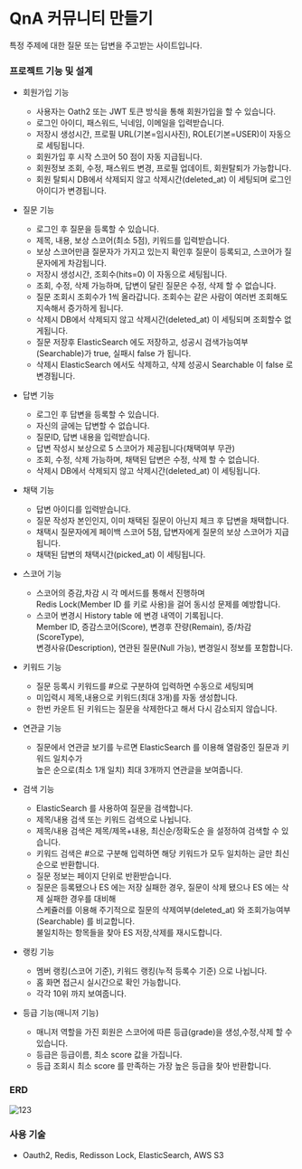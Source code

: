 # QnA 커뮤니티 만들기
특정 주제에 대한 질문 또는 답변을 주고받는 사이트입니다.

### 프로젝트 기능 및 설계

* 회원가입 기능
  * 사용자는 Oath2 또는 JWT 토큰 방식을 통해 회원가입을 할 수 있습니다.
  * 로그인 아이디, 패스워드, 닉네임, 이메일을 입력받습니다.
  * 저장시 생성시간, 프로필 URL(기본=임시사진), ROLE(기본=USER)이 자동으로 세팅됩니다.
  * 회원가입 후 시작 스코어 50 점이 자동 지급됩니다.
  * 회원정보 조회, 수정, 패스워드 변경, 프로필 업데이트, 회원탈퇴가 가능합니다.
  * 회원 탈퇴시 DB에서 삭제되지 않고 삭제시간(deleted_at) 이 세팅되며 로그인 아이디가 변경됩니다.

* 질문 기능
  * 로그인 후 질문을 등록할 수 있습니다.
  * 제목, 내용, 보상 스코어(최소 5점), 키워드를 입력받습니다.
  * 보상 스코어만큼 질문자가 가지고 있는지 확인후 질문이 등록되고, 스코어가 질문자에게 차감됩니다.
  * 저장시 생성시간, 조회수(hits=0) 이 자동으로 세팅됩니다.
  * 조회, 수정, 삭제 가능하며, 답변이 달린 질문은 수정, 삭제 할 수 없습니다.
  * 질문 조회시 조회수가 1씩 올라갑니다. 조회수는 같은 사람이 여러번 조회해도 지속해서 증가하게 됩니다.
  * 삭제시 DB에서 삭제되지 않고 삭제시간(deleted_at) 이 세팅되며 조회할수 없게됩니다.
  * 질문 저장후 ElasticSearch 에도 저장하고, 성공시 검색가능여부(Searchable)가 true, 실패시 false 가 됩니다.
  * 삭제시 ElasticSearch 에서도 삭제하고, 삭제 성공시 Searchable 이 false 로 변경됩니다.

* 답변 기능
  * 로그인 후 답변을 등록할 수 있습니다.
  * 자신의 글에는 답변할 수 없습니다.
  * 질문ID, 답변 내용을 입력받습니다.
  * 답변 작성시 보상으로 5 스코어가 제공됩니다(채택여부 무관)
  * 조회, 수정, 삭제 가능하며, 채택된 답변은 수정, 삭제 할 수 없습니다.
  * 삭제시 DB에서 삭제되지 않고 삭제시간(deleted_at) 이 세팅됩니다.

* 채택 기능
  * 답변 아이디를 입력받습니다.
  * 질문 작성자 본인인지, 이미 채택된 질문이 아닌지 체크 후 답변을 채택합니다.
  * 채택시 질문자에게 페이백 스코어 5점, 답변자에게 질문의 보상 스코어가 지급됩니다.
  * 채택된 답변의 채택시간(picked_at) 이 세팅됩니다.

* 스코어 기능
  * 스코어의 증감,차감 시 각 메서드를 통해서 진행하며  
    Redis Lock(Member ID 를 키로 사용)을 걸어 동시성 문제를 예방합니다.
  * 스코어 변경시 History table 에 변경 내역이 기록됩니다.  
    Member ID, 증감스코어(Score), 변경후 잔량(Remain), 증/차감(ScoreType),  
    변경사유(Description), 연관된 질문(Null 가능), 변경일시 정보를 포함합니다.

* 키워드 기능
  * 질문 등록시 키워드를 #으로 구분하여 입력하면 수동으로 세팅되며
  * 미입력시 제목,내용으로 키워드(최대 3개)를 자동 생성합니다.
  * 한번 카운트 된 키워드는 질문을 삭제한다고 해서 다시 감소되지 않습니다.

* 연관글 기능
  * 질문에서 연관글 보기를 누르면 ElasticSearch 를 이용해 열람중인 질문과 키워드 일치수가  
    높은 순으로(최소 1개 일치) 최대 3개까지 연관글을 보여줍니다.

* 검색 기능
  * ElasticSearch 를 사용하여 질문을 검색합니다.
  * 제목/내용 검색 또는 키워드 검색으로 나뉩니다.
  * 제목/내용 검색은 제목/제목+내용, 최신순/정확도순 을 설정하여 검색할 수 있습니다.
  * 키워드 검색은 #으로 구분해 입력하면 해당 키워드가 모두 일치하는 글만 최신순으로 반환합니다.
  * 질문 정보는 페이지 단위로 반환받습니다.
  * 질문은 등록됐으나 ES 에는 저장 실패한 경우, 질문이 삭제 됐으나 ES 에는 삭제 실패한 경우를 대비해  
    스케쥴러를 이용해 주기적으로 질문의 삭제여부(deleted_at) 와 조회가능여부(Searchable) 를 비교합니다.  
    불일치하는 항목들을 찾아 ES 저장,삭제를 재시도합니다.

* 랭킹 기능
  * 멤버 랭킹(스코어 기준), 키워드 랭킹(누적 등록수 기준) 으로 나뉩니다.
  * 홈 화면 접근시 실시간으로 확인 가능합니다.
  * 각각 10위 까지 보여줍니다.

* 등급 기능(매니저 기능)
  * 매니저 역할을 가진 회원은 스코어에 따른 등급(grade)을 생성,수정,삭제 할 수 있습니다.
  * 등급은 등급이름, 최소 score 값을 가집니다.
  * 등급 조회시 최소 score 를 만족하는 가장 높은 등급을 찾아 반환합니다.

### ERD
![123](https://github.com/user-attachments/assets/bbdf5fd4-5cb9-4a11-b80c-8078b3b53059)


### 사용 기술
* Oauth2, Redis, Redisson Lock, ElasticSearch, AWS S3

